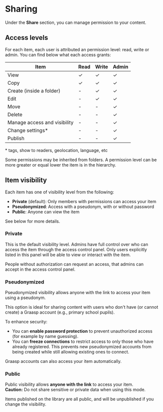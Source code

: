 # Sharing

Under the **Share** section, you can manage permission to your content.

## Access levels

For each item, each user is attributed an permission level: read, write or admin. You can find below what each access grants:

| Item                         | Read | Write | Admin |
| ---------------------------- | ---- | ----- | ----- |
| View                         | ✓    | ✓     | ✓     |
| Copy                         | ✓    | ✓     | ✓     |
| Create (inside a folder)     | -    | ✓     | ✓     |
| Edit                         | -    | ✓     | ✓     |
| Move                         | -    | -     | ✓     |
| Delete                       | -    | -     | ✓     |
| Manage access and visibility | -    | -     | ✓     |
| Change settings\*            | -    | -     | ✓     |
| Publish                      | -    | -     | ✓     |

\* tags, show to readers, geolocation, language, etc

Some permissions may be inherited from folders. A permission level can be more greater or equal lower the item is in the hierarchy.

## Item visibility

Each item has one of visibility level from the following:

- **Private** (default): Only members with permissions can access your item
- **Pseudonymized**: Access with a pseudonym, with or without password
- **Public**: Anyone can view the item

See below for more details.

### **Private**

This is the default visibility level. Admins have full control over who can access the item through the access control panel. Only users explicitly listed in this panel will be able to view or interact with the item.

People without authorization can request an access, that admins can accept in the access control panel.

### **Pseudonymized**

Pseudonymized visibility allows anyone with the link to access your item using a pseudonym.

This option is ideal for sharing content with users who don't have (or cannot create) a Graasp account (e.g., primary school pupils).

To enhance security:

- You can **enable password protection** to prevent unauthorized access (for example by name guessing).
- You can **freeze connections** to restrict access to only those who have already registered. This prevents new pseudonymized accounts from being created while still allowing existing ones to connect.

Graasp accounts can also access your item automatically.

### **Public**

Public visibility allows **anyone with the link** to access your item.  
**Caution:** Do not share sensitive or private data when using this mode.

Items published on the library are all public, and will be unpublished if you change the visibility.
